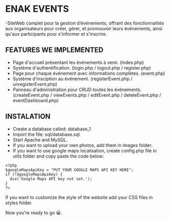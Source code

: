 # ENAK EVENTS

-SiteWeb complet pour la gestion d’événements, offrant des fonctionnalités aux organisateurs pour créer, gérer, et promouvoir leurs événements, ainsi qu'aux participants pour s'informer et s'inscrire.

## FEATURES WE IMPLEMENTED

- Page d'accueil présentant les événements à venir. (index.php)
- Système d'authentification. (login.php / logout.php / register.php)
- Page pour chaque événement avec informations complètes. (event.php)
- Système d'insciption au événement. (registerEvent.php / unregisterEvent.php)
- Panneau d'administration pour CRUD toutes les événements. (createEvent.php / viewEvents.php / editEvent.php / deleteEvent.php / eventDashboard.php)

## INSTALATION

- Create a database called: database_1
- Import the file: sql/database.sql
- Start Apache and MySQL.
- If you want to upload your own photos, add them in images folder.
- If you want to use google maps localisation, create config.php file in utils folder and copy paste the code below:

```
<?php
$googleMapsApiKey = "PUT YOUR GOOGLE MAPS API KEY HERE";
if (!$googleMapsApiKey) {
  die('Google Maps API key not set.');
}
?>
```

If you want to customize the style of the website add your CSS files in styles folder.

Now you're ready to go 😀.
